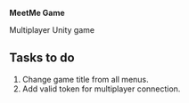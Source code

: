 **MeetMe Game**

Multiplayer Unity game


## Tasks to do

1. Change game title from all menus.
2. Add valid token for multiplayer connection.
